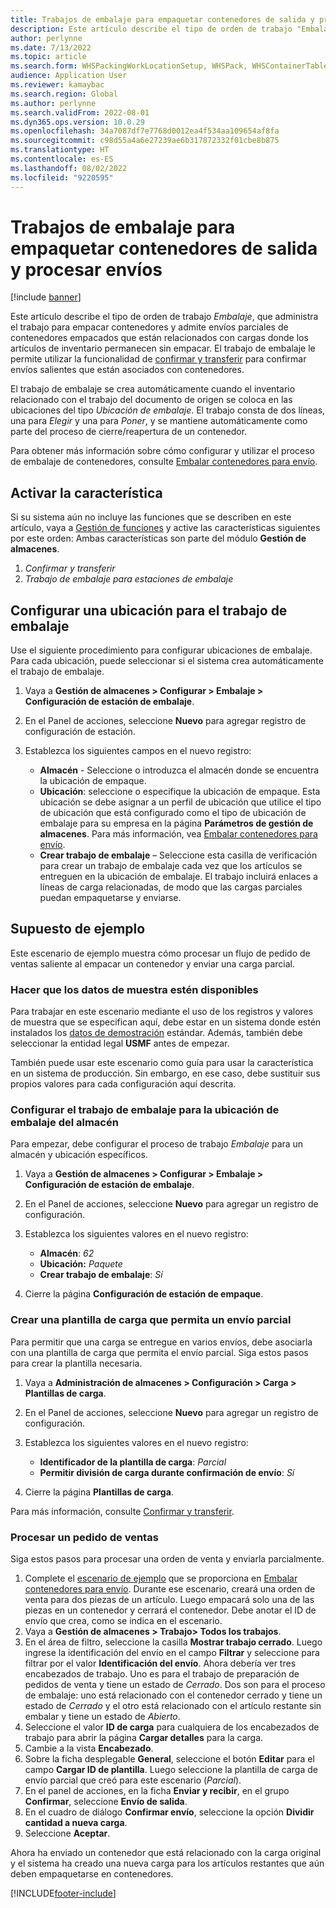 ```yaml
---
title: Trabajos de embalaje para empaquetar contenedores de salida y procesar envíos
description: Este artículo describe el tipo de orden de trabajo "Embalaje", que administra el trabajo para empacar contenedores y admite envíos parciales de contenedores empacados que están relacionados con cargas donde los artículos de inventario permanecen sin empacar.
author: perlynne
ms.date: 7/13/2022
ms.topic: article
ms.search.form: WHSPackingWorkLocationSetup, WHSPack, WHSContainerTable
audience: Application User
ms.reviewer: kamaybac
ms.search.region: Global
ms.author: perlynne
ms.search.validFrom: 2022-08-01
ms.dyn365.ops.version: 10.0.29
ms.openlocfilehash: 34a7087df7e7768d0012ea4f534aa109654af8fa
ms.sourcegitcommit: c98d55a4a6e27239ae6b317872332f01cbe8b875
ms.translationtype: HT
ms.contentlocale: es-ES
ms.lasthandoff: 08/02/2022
ms.locfileid: "9220595"
---
```

# <a name="packing-work-for-packing-outbound-containers-and-processing-shipments"></a>Trabajos de embalaje para empaquetar contenedores de salida y procesar envíos

[!include [banner](../../includes/banner.md)]

Este artículo describe el tipo de orden de trabajo *Embalaje*, que administra el trabajo para empacar contenedores y admite envíos parciales de contenedores empacados que están relacionados con cargas donde los artículos de inventario permanecen sin empacar. El trabajo de embalaje le permite utilizar la funcionalidad de [confirmar y transferir](confirm-and-transfer.md) para confirmar envíos salientes que están asociados con contenedores.

El trabajo de embalaje se crea automáticamente cuando el inventario relacionado con el trabajo del documento de origen se coloca en las ubicaciones del tipo *Ubicación de embalaje*. El trabajo consta de dos líneas, una para *Elegir* y una para *Poner*, y se mantiene automáticamente como parte del proceso de cierre/reapertura de un contenedor.

Para obtener más información sobre cómo configurar y utilizar el proceso de embalaje de contenedores, consulte [Embalar contenedores para envío](packing-containers.md).

## <a name="turn-on-the-feature"></a>Activar la característica

Si su sistema aún no incluye las funciones que se describen en este artículo, vaya a [Gestión de funciones](../../fin-ops-core/fin-ops/get-started/feature-management/feature-management-overview.md) y active las características siguientes por este orden: Ambas características son parte del módulo **Gestión de almacenes**.

1. *Confirmar y transferir*
1. *Trabajo de embalaje para estaciones de embalaje*

## <a name="set-up-a-location-for-packing-work"></a>Configurar una ubicación para el trabajo de embalaje

Use el siguiente procedimiento para configurar ubicaciones de embalaje. Para cada ubicación, puede seleccionar si el sistema crea automáticamente el trabajo de embalaje.

1. Vaya a **Gestión de almacenes \> Configurar \> Embalaje \> Configuración de estación de embalaje**.
1. En el Panel de acciones, seleccione **Nuevo** para agregar registro de configuración de estación.
1. Establezca los siguientes campos en el nuevo registro:

    - **Almacén** - Seleccione o introduzca el almacén donde se encuentra la ubicación de empaque.
    - **Ubicación**: seleccione o especifique la ubicación de empaque. Esta ubicación se debe asignar a un perfil de ubicación que utilice el tipo de ubicación que está configurado como el tipo de ubicación de embalaje para su empresa en la página **Parámetros de gestión de almacenes**. Para más información, vea [Embalar contenedores para envío](packing-containers.md).
    - **Crear trabajo de embalaje** – Seleccione esta casilla de verificación para crear un trabajo de embalaje cada vez que los artículos se entreguen en la ubicación de embalaje. El trabajo incluirá enlaces a líneas de carga relacionadas, de modo que las cargas parciales puedan empaquetarse y enviarse.

## <a name="example-scenario"></a>Supuesto de ejemplo

Este escenario de ejemplo muestra cómo procesar un flujo de pedido de ventas saliente al empacar un contenedor y enviar una carga parcial.

### <a name="make-sample-data-available"></a>Hacer que los datos de muestra estén disponibles

Para trabajar en este escenario mediante el uso de los registros y valores de muestra que se especifican aquí, debe estar en un sistema donde estén instalados los [datos de demostración](../../fin-ops-core/fin-ops/get-started/demo-data.md) estándar. Además, también debe seleccionar la entidad legal **USMF** antes de empezar.

También puede usar este escenario como guía para usar la característica en un sistema de producción. Sin embargo, en ese caso, debe sustituir sus propios valores para cada configuración aquí descrita.

### <a name="configure-packing-work-for-warehouse-packing-location"></a>Configurar el trabajo de embalaje para la ubicación de embalaje del almacén

Para empezar, debe configurar el proceso de trabajo *Embalaje* para un almacén y ubicación específicos.

1. Vaya a **Gestión de almacenes \> Configurar \> Embalaje \> Configuración de estación de embalaje**.
1. En el Panel de acciones, seleccione **Nuevo** para agregar un registro de configuración.
1. Establezca los siguientes valores en el nuevo registro:

    - **Almacén**: *62*
    - **Ubicación:** *Paquete*
    - **Crear trabajo de embalaje**: *Sí*

1. Cierre la página **Configuración de estación de empaque**.

### <a name="create-a-load-template-that-allows-partial-shipping"></a>Crear una plantilla de carga que permita un envío parcial

Para permitir que una carga se entregue en varios envíos, debe asociarla con una plantilla de carga que permita el envío parcial. Siga estos pasos para crear la plantilla necesaria.

1. Vaya a **Administración de almacenes \> Configuración \> Carga \> Plantillas de carga**.
1. En el Panel de acciones, seleccione **Nuevo** para agregar un registro de configuración.
1. Establezca los siguientes valores en el nuevo registro:

    - **Identificador de la plantilla de carga**: *Parcial*
    - **Permitir división de carga durante confirmación de envío**: *Sí*

1. Cierre la página **Plantillas de carga**.

Para más información, consulte [Confirmar y transferir](Confirm-and-transfer.md).

### <a name="process-a-sales-order"></a>Procesar un pedido de ventas

Siga estos pasos para procesar una orden de venta y enviarla parcialmente.

1. Complete el [escenario de ejemplo](packing-containers.md#scenario) que se proporciona en [Embalar contenedores para envío](packing-containers.md). Durante ese escenario, creará una orden de venta para dos piezas de un artículo. Luego empacará solo una de las piezas en un contenedor y cerrará el contenedor. Debe anotar el ID de envío que crea, como se indica en el escenario.
1. Vaya a **Gestión de almacenes \> Trabajo\> Todos los trabajos**.
1. En el área de filtro, seleccione la casilla **Mostrar trabajo cerrado**. Luego ingrese la identificación del envío en el campo **Filtrar** y seleccione para filtrar por el valor **Identificación del envío**. Ahora debería ver tres encabezados de trabajo. Uno es para el trabajo de preparación de pedidos de venta y tiene un estado de *Cerrado*. Dos son para el proceso de embalaje: uno está relacionado con el contenedor cerrado y tiene un estado de *Cerrado* y el otro está relacionado con el artículo restante sin embalar y tiene un estado de *Abierto*.
1. Seleccione el valor **ID de carga** para cualquiera de los encabezados de trabajo para abrir la página **Cargar detalles** para la carga.
1. Cambie a la vista **Encabezado**.
1. Sobre la ficha desplegable **General**, seleccione el botón **Editar** para el campo **Cargar ID de plantilla**. Luego seleccione la plantilla de carga de envío parcial que creó para este escenario (*Parcial*).
1. En el panel de acciones, en la ficha **Enviar y recibir**, en el grupo **Confirmar**, seleccione **Envío de salida**.
1. En el cuadro de diálogo **Confirmar envío**, seleccione la opción **Dividir cantidad a nueva carga**.
1. Seleccione **Aceptar**.

Ahora ha enviado un contenedor que está relacionado con la carga original y el sistema ha creado una nueva carga para los artículos restantes que aún deben empaquetarse en contenedores.

[!INCLUDE[footer-include](../../includes/footer-banner.md)]
